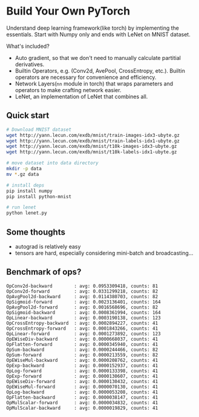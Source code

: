 # Build Your Own PyTorch

Understand deep learning framework(like torch) by implementing the essentials.
Start with Numpy only and ends with LeNet on MNIST dataset.

What's included?
- Auto gradient, so that we don't need to manually calculate partitial derivatives.
- Builtin Operators, e.g. (Conv2d, AvePool, CrossEntropy, etc.). Builtin
    operators are necessary for convenience and efficiency.
- Network Layers(`nn` module in torch) that wraps parameters and operators to
    make crafting network easier.
- LeNet, an implementation of LeNet that combines all.

## Quick start

```sh
# Download MNIST dataset
wget http://yann.lecun.com/exdb/mnist/train-images-idx3-ubyte.gz
wget http://yann.lecun.com/exdb/mnist/train-labels-idx1-ubyte.gz
wget http://yann.lecun.com/exdb/mnist/t10k-images-idx3-ubyte.gz
wget http://yann.lecun.com/exdb/mnist/t10k-labels-idx1-ubyte.gz

# move dataset into data directory
mkdir -p data
mv *.gz data

# install deps
pip install numpy
pip install python-mnist

# run lenet
python lenet.py
```

## Some thoughts

- autograd is relatively easy
- tensors are hard, especially considering mini-batch and broadcasting...

## Benchmark of ops?

```
OpConv2d-backward        : avg: 0.0953309418, counts: 81
OpConv2d-forward         : avg: 0.0331299218, counts: 82
OpAvgPool2d-backward     : avg: 0.0114380703, counts: 82
OpSigmoid-forward        : avg: 0.0023136401, counts: 164
OpAvgPool2d-forward      : avg: 0.0016568696, counts: 82
OpSigmoid-backward       : avg: 0.0008361994, counts: 164
OpLinear-backward        : avg: 0.0003190138, counts: 123
OpCrossEntropy-backward  : avg: 0.0002894227, counts: 41
OpCrossEntropy-forward   : avg: 0.0001843266, counts: 41
OpLinear-forward         : avg: 0.0001273892, counts: 123
OpEWiseDiv-backward      : avg: 0.0000668037, counts: 41
OpFlatten-forward        : avg: 0.0000345940, counts: 41
OpSum-backward           : avg: 0.0000244466, counts: 82
OpSum-forward            : avg: 0.0000213559, counts: 82
OpEWiseMul-backward      : avg: 0.0000208762, counts: 41
OpExp-backward           : avg: 0.0000152937, counts: 41
OpLog-forward            : avg: 0.0000133398, counts: 41
OpExp-forward            : avg: 0.0000130607, counts: 41
OpEWiseDiv-forward       : avg: 0.0000130432, counts: 41
OpEWiseMul-forward       : avg: 0.0000070130, counts: 41
OpLog-backward           : avg: 0.0000053208, counts: 41
OpFlatten-backward       : avg: 0.0000038147, counts: 41
OpMulScalar-forward      : avg: 0.0000034832, counts: 41
OpMulScalar-backward     : avg: 0.0000019829, counts: 41
```
